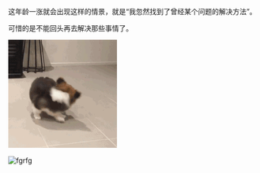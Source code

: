 这年龄一涨就会出现这样的情景，就是“我忽然找到了曾经某个问题的解决方法”。  

可惜的是不能回头再去解决那些事情了。


![fgrfg](..\assets\img\2020-10-11\hdt.gif)


![fgrfg](hdt.gif)

